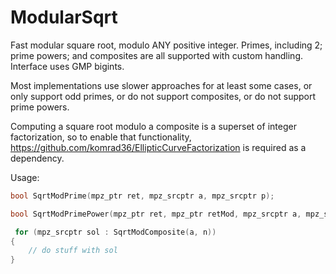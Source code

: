 # ModularSqrt
Fast modular square root, modulo ANY positive integer. Primes, including 2; prime powers; and composites are all supported with custom handling. Interface uses GMP bigints.

Most implementations use slower approaches for at least some cases, or only support odd primes, or do not support composites, or do not support prime powers.

Computing a square root modulo a composite is a superset of integer factorization, so to enable that functionality, https://github.com/komrad36/EllipticCurveFactorization is required as a dependency.

Usage:

```cpp
bool SqrtModPrime(mpz_ptr ret, mpz_srcptr a, mpz_srcptr p);
```

```cpp
bool SqrtModPrimePower(mpz_ptr ret, mpz_ptr retMod, mpz_srcptr a, mpz_srcptr p, uint64_t k);
```

```cpp
 for (mpz_srcptr sol : SqrtModComposite(a, n))
{
    // do stuff with sol
}
```
